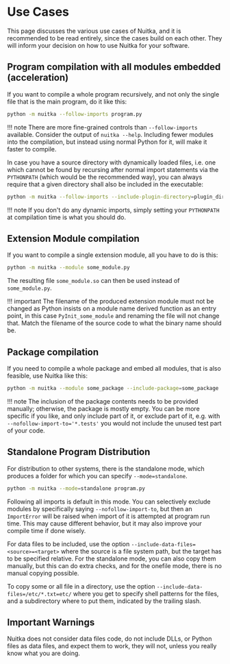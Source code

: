 # Use Cases

This page discusses the various use cases of Nuitka, and it is recommended to be read entirely, since the cases build on each other. They will inform your decision on how to use Nuitka for your software.

## Program compilation with all modules embedded (acceleration)

If you want to compile a whole program recursively, and not only the single file that is the main program, do it like this:

```bash
python -m nuitka --follow-imports program.py
```

!!! note
    There are more fine-grained controls than `--follow-imports` available. Consider the output of `nuitka --help`. Including fewer modules into the compilation, but instead using normal Python for it, will make it faster to compile.

In case you have a source directory with dynamically loaded files, i.e. one which cannot be found by recursing after normal import statements via the `PYTHONPATH` (which would be the recommended way), you can always require that a given directory shall also be included in the executable:

```bash
python -m nuitka --follow-imports --include-plugin-directory=plugin_dir program.py
```

!!! note
    If you don't do any dynamic imports, simply setting your `PYTHONPATH` at compilation time is what you should do.

## Extension Module compilation

If you want to compile a single extension module, all you have to do is this:

```bash
python -m nuitka --module some_module.py
```

The resulting file `some_module.so` can then be used instead of `some_module.py`.

!!! important
    The filename of the produced extension module must not be changed as Python insists on a module name derived function as an entry point, in this case `PyInit_some_module` and renaming the file will not change that. Match the filename of the source code to what the binary name should be.

## Package compilation

If you need to compile a whole package and embed all modules, that is also feasible, use Nuitka like this:

```bash
python -m nuitka --module some_package --include-package=some_package
```

!!! note
    The inclusion of the package contents needs to be provided manually; otherwise, the package is mostly empty. You can be more specific if you like, and only include part of it, or exclude part of it, e.g. with `--nofollow-import-to='*.tests'` you would not include the unused test part of your code.

## Standalone Program Distribution

For distribution to other systems, there is the standalone mode, which produces a folder for which you can specify `--mode=standalone`.

```bash
python -m nuitka --mode=standalone program.py
```

Following all imports is default in this mode. You can selectively exclude modules by specifically saying `--nofollow-import-to`, but then an `ImportError` will be raised when import of it is attempted at program run time. This may cause different behavior, but it may also improve your compile time if done wisely.

For data files to be included, use the option `--include-data-files=<source>=<target>` where the source is a file system path, but the target has to be specified relative. For the standalone mode, you can also copy them manually, but this can do extra checks, and for the onefile mode, there is no manual copying possible.

To copy some or all file in a directory, use the option `--include-data-files=/etc/*.txt=etc/` where you get to specify shell patterns for the files, and a subdirectory where to put them, indicated by the trailing slash.

## Important Warnings

Nuitka does not consider data files code, do not include DLLs, or Python files as data files, and expect them to work, they will not, unless you really know what you are doing.
